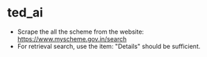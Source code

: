 # ted_ai
- Scrape the all the scheme from the website: https://www.myscheme.gov.in/search
- For retrieval search, use the item: "Details" should be sufficient. 

